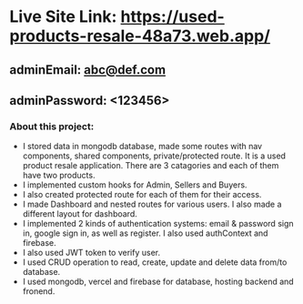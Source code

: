 # Live Site Link: https://used-products-resale-48a73.web.app/

## adminEmail: <abc@def.com>
## adminPassword: <123456>

### About this project:

* I stored data in mongodb database, made some routes with nav components, shared components, private/protected route. It is a used product resale application. There are 3 catagories and each of them have two products.
* I implemented custom hooks for Admin, Sellers and Buyers.
* I also created protected route for each of them for their access.
* I made Dashboard and nested routes for various users. I also made a different layout for dashboard.
* I implemented 2 kinds of authentication systems: email & password sign in, google sign in, as well as register. I also used authContext and firebase.
* I also used JWT token to verify user.
* I used CRUD operation to read, create, update and delete data from/to database.
* I used mongodb, vercel and firebase for database, hosting backend and fronend. 
